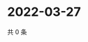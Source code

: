 # 2022-03-27

共 0 条

<!-- BEGIN WEIBO -->
<!-- 最后更新时间 Sun Mar 27 2022 10:21:48 GMT+0800 (China Standard Time) -->

<!-- END WEIBO -->
